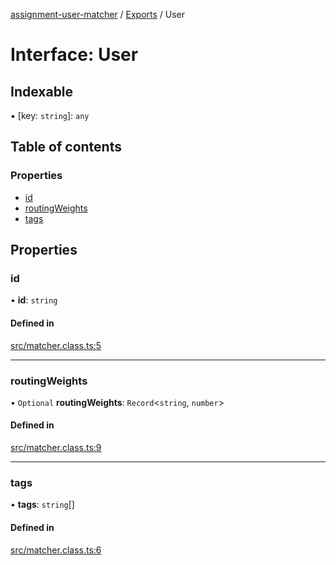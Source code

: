 [assignment-user-matcher](../README.md) / [Exports](../modules.md) / User

# Interface: User

## Indexable

▪ [key: `string`]: `any`

## Table of contents

### Properties

- [id](User.md#id)
- [routingWeights](User.md#routingweights)
- [tags](User.md#tags)

## Properties

### id

• **id**: `string`

#### Defined in

[src/matcher.class.ts:5](https://github.com/ViljarVoidula/assignment-user-matcher/blob/0ce32038c772b4e8d42971554926655878f2eeec/src/matcher.class.ts#L5)

---

### routingWeights

• `Optional` **routingWeights**: `Record`\<`string`, `number`\>

#### Defined in

[src/matcher.class.ts:9](https://github.com/ViljarVoidula/assignment-user-matcher/blob/0ce32038c772b4e8d42971554926655878f2eeec/src/matcher.class.ts#L9)

---

### tags

• **tags**: `string`[]

#### Defined in

[src/matcher.class.ts:6](https://github.com/ViljarVoidula/assignment-user-matcher/blob/0ce32038c772b4e8d42971554926655878f2eeec/src/matcher.class.ts#L6)
